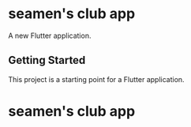 # seamen's club app

A new Flutter application.

## Getting Started

This project is a starting point for a Flutter application.

# seamen's club app

